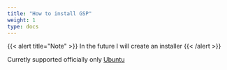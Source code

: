 ```yaml
---
title: "How to install GSP"
weight: 1
type: docs
---
```


{{< alert title="Note" >}}
In the future I will create an installer
{{< /alert >}}

Curretly supported officially only [Ubuntu](/docs/install/ubuntu)
